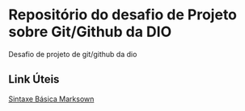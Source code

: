# Repositório do desafio de Projeto sobre Git/Github da DIO
Desafio de projeto de git/github da dio

## Link Úteis
[Sintaxe Básica Marksown](https://www.markdownguide.org/basic-syntax/)
